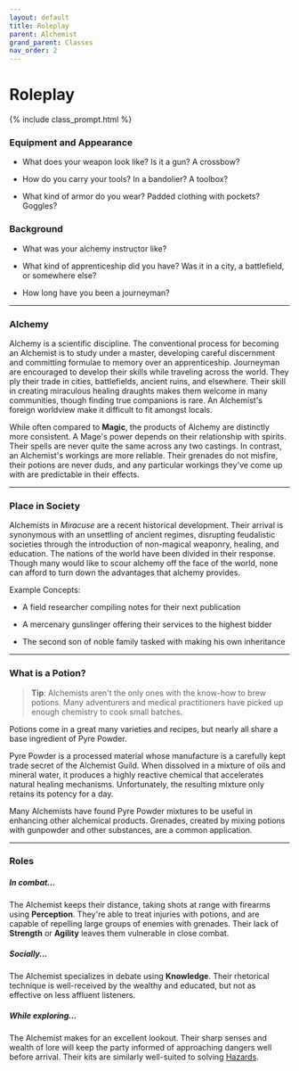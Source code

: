 ```yaml
---
layout: default
title: Roleplay
parent: Alchemist
grand_parent: Classes
nav_order: 2
---
```


# Roleplay

{% include class_prompt.html %}

### Equipment and Appearance

- What does your weapon look like? Is it a gun? A crossbow?

- How do you carry your tools? In a bandolier? A toolbox?

- What kind of armor do you wear? Padded clothing with pockets? Goggles?

### Background

- What was your alchemy instructor like?

- What kind of apprenticeship did you have? Was it in a city, a battlefield, or somewhere else?

- How long have you been a journeyman?

---

### Alchemy

Alchemy is a scientific discipline. The conventional process for becoming an Alchemist is to study under a master, developing careful discernment and committing formulae to memory over an apprenticeship. Journeyman are encouraged to develop their skills while traveling across the world. They ply their trade in cities, battlefields, ancient ruins, and elsewhere. Their skill in creating miraculous healing draughts makes them welcome in many communities, though finding true companions is rare. An Alchemist's foreign worldview make it difficult to fit amongst locals.

While often compared to **<span style="color: {{ site.mage_color }}">Magic</span>**, the products of Alchemy are distinctly more consistent. A Mage's power depends on their relationship with spirits. Their spells are never quite the same across any two castings. In contrast, an Alchemist's workings are more reliable. Their grenades do not misfire, their potions are never duds, and any particular workings they've come up with are predictable in their effects.

---

### Place in Society

Alchemists in _Miracuse_ are a recent historical development. Their arrival is synonymous with an unsettling of ancient regimes, disrupting feudalistic societies through the introduction of non-magical weaponry, healing, and education. The nations of the world have been divided in their response. Though many would like to scour alchemy off the face of the world, none can afford to turn down the advantages that alchemy provides.

Example Concepts:

- A field researcher compiling notes for their next publication

- A mercenary gunslinger offering their services to the highest bidder

- The second son of noble family tasked with making his own inheritance

---

### What is a Potion?

> **Tip**: Alchemists aren't the only ones with the know-how to brew potions. Many adventurers and medical practitioners have picked up enough chemistry to cook small batches.

Potions come in a great many varieties and recipes, but nearly all share a base ingredient of Pyre Powder. 

Pyre Powder is a processed material whose manufacture is a carefully kept trade secret of the Alchemist Guild. When dissolved in a mixture of oils and mineral water, it produces a highly reactive chemical that accelerates natural healing mechanisms. Unfortunately, the resulting mixture only retains its potency for a day.

Many Alchemists have found Pyre Powder mixtures to be useful in enhancing other alchemical products. Grenades, created by mixing potions with gunpowder and other substances, are a common application. 

---

### Roles

##### In combat...

The Alchemist keeps their distance, taking shots at range with firearms using **<span style="color: {{ site.alchemist_color }}">Perception</span>**. They're able to treat injuries with potions, and are capable of repelling large groups of enemies with grenades. Their lack of **<span style="color: {{ site.soldier_color }}">Strength</span>** or **<span style="color: {{ site.scoundrel_color }}">Agility</span>** leaves them vulnerable in close combat.

##### Socially...

The Alchemist specializes in debate using **<span style="color: {{ site.alchemist_color }}">Knowledge</span>**. Their rhetorical technique is well-received by the wealthy and educated, but not as effective on less affluent listeners.

##### While exploring...

The Alchemist makes for an excellent lookout. Their sharp senses and wealth of lore will keep the party informed of approaching dangers well before arrival. Their kits are similarly well-suited to solving [Hazards](../../adventuring/exploration/index.html#hazards).
